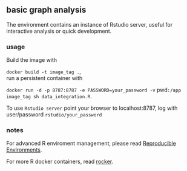 ## basic graph analysis 

The environment contains an instance of Rstudio server, useful for interactive analysis or quick development.


### usage

Build the image with  

`docker build -t image_tag .`,  
run a persistent container with  
 
`docker run -d -p 8787:8787 -e PASSWORD=your_password -v` pwd`:/app image_tag sh data_integration.R`.

To use `Rstudio server` point your browser to localhost:8787, log with user/password `rstudio/your_password`


### notes

For advanced R enviroment management, please read [Reproducible Environments](https://environments.rstudio.com/).

For more R docker containers, read [rocker](https://www.rocker-project.org/).

